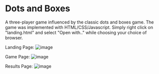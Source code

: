 # Dots and Boxes 
A three-player game influenced by the classic dots and boxes game. The game was implemented with HTML/CSS/Javascript. Simply right click on "landing.html" and select "Open with.." while choosing your choice of browser.

Landing Page: 
![image](https://user-images.githubusercontent.com/81201946/216749808-742e5214-4d21-4b8e-85a5-923f4dc535ab.png)

Game Page:
![image](https://user-images.githubusercontent.com/81201946/216749840-f3983eb4-7181-4dd6-978f-48087d09fb78.png)

Results Page:
![image](https://user-images.githubusercontent.com/81201946/216749871-c4bd0a1c-93de-47d1-ac21-16173abf2638.png)
